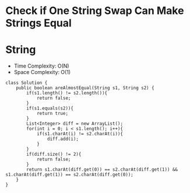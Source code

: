 # Check if One String Swap Can Make Strings Equal
# String
* Time Complexity: O(N)
* Space Complexity: O(1)
```
class Solution {
    public boolean areAlmostEqual(String s1, String s2) {
        if(s1.length() != s2.length()){
            return false;
        }
        if(s1.equals(s2)){
            return true;
        }
        List<Integer> diff = new ArrayList();
        for(int i = 0; i < s1.length(); i++){
            if(s1.charAt(i) != s2.charAt(i)){
                diff.add(i);
            }
        }
        if(diff.size() != 2){
            return false;
        }
        return s1.charAt(diff.get(0)) == s2.charAt(diff.get(1)) && s1.charAt(diff.get(1)) == s2.charAt(diff.get(0));
    }
}
```